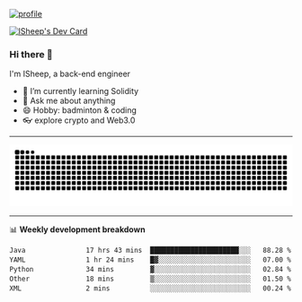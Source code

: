 [![profile](https://user-images.githubusercontent.com/54968314/208005045-e4b42f3b-833d-4242-bfcc-e764865553a2.svg)](https://www.calligrapher.ai/)

<a href="https://app.daily.dev/linziyang1106"><img src="https://api.daily.dev/devcards/v2/i4Spwx5Skx5FpTqWcwoit.png?r=kgx&type=wide" width="652" alt="ISheep's Dev Card"/></a>

### Hi there 🐏

I'm ISheep, a back-end engineer

- 🔭 I’m currently learning Solidity
- 💬 Ask me about anything
- 😄 Hobby: badminton & coding
- 👓 explore crypto and Web3.0

-------

![](https://raw.githubusercontent.com/ISheepp/ISheepp/output/github-contribution-grid-snake.svg)

-------

📊 **Weekly development breakdown**
<!--START_SECTION:waka-->

```txt
Java               17 hrs 43 mins  ██████████████████████░░░   88.28 %
YAML               1 hr 24 mins    █▓░░░░░░░░░░░░░░░░░░░░░░░   07.00 %
Python             34 mins         ▓░░░░░░░░░░░░░░░░░░░░░░░░   02.84 %
Other              18 mins         ▒░░░░░░░░░░░░░░░░░░░░░░░░   01.50 %
XML                2 mins          ░░░░░░░░░░░░░░░░░░░░░░░░░   00.24 %
```

<!--END_SECTION:waka-->
